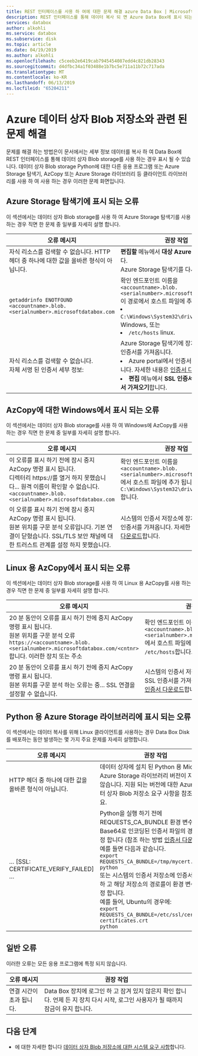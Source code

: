 ```yaml
---
title: REST 인터페이스를 사용 하 여에 대한 문제 해결 azure Data Box | Microsoft Docs
description: REST 인터페이스를 통해 데이터 복사 되 면 Azure Data Box에 표시 되는 문제를 해결 하는 방법을 설명 합니다.
services: databox
author: alkohli
ms.service: databox
ms.subservice: disk
ms.topic: article
ms.date: 04/19/2019
ms.author: alkohli
ms.openlocfilehash: c5ceeb2e6419cab7945454087edd4c821db28343
ms.sourcegitcommit: d4dfbc34a1f03488e1b7bc5e711a11b72c717ada
ms.translationtype: MT
ms.contentlocale: ko-KR
ms.lasthandoff: 06/13/2019
ms.locfileid: "65204211"
---
```

# <a name="troubleshoot-issues-related-to-azure-data-box-blob-storage"></a>Azure 데이터 상자 Blob 저장소와 관련 된 문제 해결

문제를 해결 하는 방법은이 문서에서는 세부 정보 데이터를 복사 하 여 Data Box에 REST 인터페이스를 통해 데이터 상자 Blob storage를 사용 하는 경우 표시 될 수 있습니다. 데이터 상자 Blob storage Python에 대한 다른 응용 프로그램 또는 Azure Storage 탐색기, AzCopy 또는 Azure Storage 라이브러리 등 클라이언트 라이브러리를 사용 하 여 사용 하는 경우 이러한 문제 화면입니다.

## <a name="errors-seen-in-azure-storage-explorer"></a>Azure Storage 탐색기에 표시 되는 오류

이 섹션에서는 데이터 상자 Blob storage를 사용 하 여 Azure Storage 탐색기를 사용 하는 경우 직면 한 문제 중 일부를 자세히 설명 합니다.

|오류 메시지  |권장 작업 |
|---------|---------|
|자식 리소스를 검색할 수 없습니다. HTTP 헤더 중 하나에 대한 값을 올바른 형식이 아닙니다.|**편집할** 메뉴에서 **대상 Azure Stack Api**합니다. <br>Azure Storage 탐색기를 다시 시작 합니다.|
|`getaddrinfo ENOTFOUND <accountname>.blob.<serialnumber>.microsoftdatabox.com` |확인 엔드포인트 이름을 `<accountname>.blob.<serialnumber>.microsoftdatabox.com` 이 경로에서 호스트 파일에 추가 됩니다. <li>`C:\Windows\System32\drivers\etc\hosts` Windows, 또는 </li><li> `/etc/hosts` linux.</li>|
|자식 리소스를 검색할 수 없습니다. <br>자체 서명 된 인증서 세부 정보: |Azure Storage 탐색기에 장치에 대한 SSL 인증서를 가져옵니다. <li>Azure portal에서 인증서를 다운로드 합니다. 자세한 내용은 [인증서 다운로드](data-box-deploy-copy-data-via-rest.md#download-certificate)합니다.</li><li>**편집** 메뉴에서 **SSL 인증서** 선택한 후 **인증서 가져오기**합니다.</li>|

## <a name="errors-seen-in-azcopy-for-windows"></a>AzCopy에 대한 Windows에서 표시 되는 오류

이 섹션에서는 데이터 상자 Blob storage를 사용 하 여 Windows에 AzCopy를 사용 하는 경우 직면 한 문제 중 일부를 자세히 설명 합니다.

|오류 메시지  |권장 작업 |
|---------|---------|
|이 오류를 표시 하기 전에 잠시 중지 AzCopy 명령 표시 됩니다. <br>디렉터리 https://를 열거 하지 못했습니다... 원격 이름이 확인할 수 없습니다. `<accountname>.blob.<serialnumber>.microsoftdatabox.com`|확인 엔드포인트 이름을 `<accountname>.blob.<serialnumber>.microsoftdatabox.com` 에서 호스트 파일에 추가 됩니다: `C:\Windows\System32\drivers\etc\hosts`합니다.|
|이 오류를 표시 하기 전에 잠시 중지 AzCopy 명령 표시 됩니다. <br>원본 위치를 구문 분석 오류입니다. 기본 연결이 닫혔습니다. SSL/TLS 보안 채널에 대한 트러스트 관계를 설정 하지 못했습니다.|시스템의 인증서 저장소에 장치에 대한 SSL 인증서를 가져옵니다. 자세한 내용은 [인증서 다운로드](data-box-deploy-copy-data-via-rest.md#download-certificate)합니다.|


## <a name="errors-seen-in-azcopy-for-linux"></a>Linux 용 AzCopy에서 표시 되는 오류

이 섹션에서는 데이터 상자 Blob storage를 사용 하 여 Linux 용 AzCopy를 사용 하는 경우 직면 한 문제 중 일부를 자세히 설명 합니다.

|오류 메시지  |권장 작업 |
|---------|---------|
|20 분 동안이 오류를 표시 하기 전에 중지 AzCopy 명령 표시 됩니다. <br>원본 위치를 구문 분석 오류 `https://<accountname>.blob.<serialnumber>.microsoftdatabox.com/<cntnr>`합니다. 이러한 장치 또는 주소|확인 엔드포인트 이름을 `<accountname>.blob.<serialnumber>.microsoftdatabox.com` 에서 호스트 파일에 추가 됩니다: `/etc/hosts`합니다.|
|20 분 동안이 오류를 표시 하기 전에 중지 AzCopy 명령 표시 됩니다. <br>원본 위치를 구문 분석 하는 오류는 중... SSL 연결을 설정할 수 없습니다.|시스템의 인증서 저장소에 장치에 대한 SSL 인증서를 가져옵니다. 자세한 내용은 [인증서 다운로드](data-box-deploy-copy-data-via-rest.md#download-certificate)합니다.|

## <a name="errors-seen-in-azure-storage-library-for-python"></a>Python 용 Azure Storage 라이브러리에 표시 되는 오류

이 섹션에서는 데이터 복사를 위해 Linux 클라이언트를 사용하는 경우 Data Box Disk를 배포하는 동안 발생하는 몇 가지 주요 문제를 자세히 설명합니다.

|오류 메시지  |권장 작업 |
|---------|---------|
|HTTP 헤더 중 하나에 대한 값을 올바른 형식이 아닙니다. |데이터 상자에 설치 된 Python 용 Microsoft Azure Storage 라이브러리 버전이 지원 되지 않습니다. 지원 되는 버전에 대한 Azure 데이터 상자 Blob 저장소 요구 사항을 참조 하세요.|
|… [SSL: CERTIFICATE_VERIFY_FAILED] …|Python을 실행 하기 전에 REQUESTS_CA_BUNDLE 환경 변수 SSL Base64로 인코딩된 인증서 파일의 경로를 설정 합니다 (참조 하는 방법 [인증서 다운로드](data-box-deploy-copy-data-via-rest.md#download-certificate)). <br>예를 들면 다음과 같습니다.<br>`export REQUESTS_CA_BUNDLE=/tmp/mycert.cer` <br>`python` <br>또는 시스템의 인증서 저장소에 인증서를 추가 하 고 해당 저장소의 경로를이 환경 변수를 설정 합니다. <br> 예를 들어, Ubuntu의 경우에: <br>`export REQUESTS_CA_BUNDLE=/etc/ssl/certs/ca-certificates.crt` <br>`python`|


## <a name="common-errors"></a>일반 오류

이러한 오류는 모든 응용 프로그램에 특정 되지 않습니다.

|오류 메시지  |권장 작업 |
|---------|---------|
|연결 시간이 초과 됩니다. |Data Box 장치에 로그인 하 고 잠겨 있지 않은지 확인 합니다. 언제 든 지 장치 다시 시작, 로그인 사용자가 될 때까지 잠금이 유지 합니다.|

## <a name="next-steps"></a>다음 단계

- 에 대한 자세한 합니다 [데이터 상자 Blob 저장소에 대한 시스템 요구 사항](data-box-system-requirements-rest.md)합니다.
